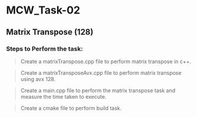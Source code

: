 # MCW_Task-02
## Matrix Transpose (128)
### Steps to Perform the task:
> Create a matrixTranspose.cpp file to perform matrix transpose in c++.

> Create a matrixTransposeAvx.cpp file to perform matrix transpose using avx 128.

> Create a main.cpp file to perform the matrix transpose task and measure the time taken to execute.

> Create a cmake file to perform build task.
